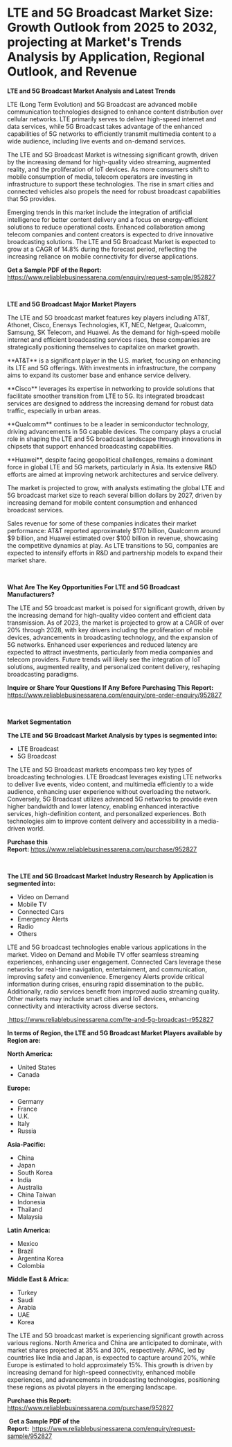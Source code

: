 <p><h1>LTE and 5G Broadcast Market Size: Growth Outlook from 2025 to 2032, projecting at Market's Trends Analysis by Application, Regional Outlook, and Revenue</h1></p><p><strong>LTE and 5G Broadcast Market Analysis and Latest Trends</strong></p>
<p><p>LTE (Long Term Evolution) and 5G Broadcast are advanced mobile communication technologies designed to enhance content distribution over cellular networks. LTE primarily serves to deliver high-speed internet and data services, while 5G Broadcast takes advantage of the enhanced capabilities of 5G networks to efficiently transmit multimedia content to a wide audience, including live events and on-demand services.</p><p>The LTE and 5G Broadcast Market is witnessing significant growth, driven by the increasing demand for high-quality video streaming, augmented reality, and the proliferation of IoT devices. As more consumers shift to mobile consumption of media, telecom operators are investing in infrastructure to support these technologies. The rise in smart cities and connected vehicles also propels the need for robust broadcast capabilities that 5G provides.</p><p>Emerging trends in this market include the integration of artificial intelligence for better content delivery and a focus on energy-efficient solutions to reduce operational costs. Enhanced collaboration among telecom companies and content creators is expected to drive innovative broadcasting solutions. The LTE and 5G Broadcast Market is expected to grow at a CAGR of 14.8% during the forecast period, reflecting the increasing reliance on mobile connectivity for diverse applications.</p></p>
<p><strong>Get a Sample PDF of the Report:&nbsp;</strong> <a href="https://www.reliablebusinessarena.com/enquiry/request-sample/952827?utm_campaign=1871&utm_medium=2&utm_source=Github&utm_content=ia&utm_term=17042025&utm_id=lte-and-5g-broadcast">https://www.reliablebusinessarena.com/enquiry/request-sample/952827</a></p>
<p>&nbsp;</p>
<p><strong>LTE and 5G Broadcast Major Market Players</strong></p>
<p><p>The LTE and 5G broadcast market features key players including AT&T, Athonet, Cisco, Enensys Technologies, KT, NEC, Netgear, Qualcomm, Samsung, SK Telecom, and Huawei. As the demand for high-speed mobile internet and efficient broadcasting services rises, these companies are strategically positioning themselves to capitalize on market growth.</p><p>**AT&T** is a significant player in the U.S. market, focusing on enhancing its LTE and 5G offerings. With investments in infrastructure, the company aims to expand its customer base and enhance service delivery.</p><p>**Cisco** leverages its expertise in networking to provide solutions that facilitate smoother transition from LTE to 5G. Its integrated broadcast services are designed to address the increasing demand for robust data traffic, especially in urban areas.</p><p>**Qualcomm** continues to be a leader in semiconductor technology, driving advancements in 5G capable devices. The company plays a crucial role in shaping the LTE and 5G broadcast landscape through innovations in chipsets that support enhanced broadcasting capabilities.</p><p>**Huawei**, despite facing geopolitical challenges, remains a dominant force in global LTE and 5G markets, particularly in Asia. Its extensive R&D efforts are aimed at improving network architectures and service delivery.</p><p>The market is projected to grow, with analysts estimating the global LTE and 5G broadcast market size to reach several billion dollars by 2027, driven by increasing demand for mobile content consumption and enhanced broadcast services.</p><p>Sales revenue for some of these companies indicates their market performance: AT&T reported approximately $170 billion, Qualcomm around $9 billion, and Huawei estimated over $100 billion in revenue, showcasing the competitive dynamics at play. As LTE transitions to 5G, companies are expected to intensify efforts in R&D and partnership models to expand their market share.</p></p>
<p>&nbsp;</p>
<p><strong>What Are The Key Opportunities For LTE and 5G Broadcast Manufacturers?</strong></p>
<p><p>The LTE and 5G broadcast market is poised for significant growth, driven by the increasing demand for high-quality video content and efficient data transmission. As of 2023, the market is projected to grow at a CAGR of over 20% through 2028, with key drivers including the proliferation of mobile devices, advancements in broadcasting technology, and the expansion of 5G networks. Enhanced user experiences and reduced latency are expected to attract investments, particularly from media companies and telecom providers. Future trends will likely see the integration of IoT solutions, augmented reality, and personalized content delivery, reshaping broadcasting paradigms.</p></p>
<p><strong>Inquire or Share Your Questions If Any Before Purchasing This Report:</strong> <a href="https://www.reliablebusinessarena.com/enquiry/pre-order-enquiry/952827?utm_campaign=1871&utm_medium=2&utm_source=Github&utm_content=ia&utm_term=17042025&utm_id=lte-and-5g-broadcast">https://www.reliablebusinessarena.com/enquiry/pre-order-enquiry/952827</a></p>
<p>&nbsp;</p>
<p><strong>Market Segmentation</strong></p>
<p><strong>The LTE and 5G Broadcast Market Analysis by types is segmented into:</strong></p>
<p><ul><li>LTE Broadcast</li><li>5G Broadcast</li></ul></p>
<p><p>The LTE and 5G Broadcast markets encompass two key types of broadcasting technologies. LTE Broadcast leverages existing LTE networks to deliver live events, video content, and multimedia efficiently to a wide audience, enhancing user experience without overloading the network. Conversely, 5G Broadcast utilizes advanced 5G networks to provide even higher bandwidth and lower latency, enabling enhanced interactive services, high-definition content, and personalized experiences. Both technologies aim to improve content delivery and accessibility in a media-driven world.</p></p>
<p><strong>Purchase this Report:&nbsp;</strong><a href="https://www.reliablebusinessarena.com/purchase/952827?utm_campaign=1871&utm_medium=2&utm_source=Github&utm_content=ia&utm_term=17042025&utm_id=lte-and-5g-broadcast">https://www.reliablebusinessarena.com/purchase/952827</a></p>
<p>&nbsp;</p>
<p><strong>The LTE and 5G Broadcast Market Industry Research by Application is segmented into:</strong></p>
<p><ul><li>Video on Demand</li><li>Mobile TV</li><li>Connected Cars</li><li>Emergency Alerts</li><li>Radio</li><li>Others</li></ul></p>
<p><p>LTE and 5G broadcast technologies enable various applications in the market. Video on Demand and Mobile TV offer seamless streaming experiences, enhancing user engagement. Connected Cars leverage these networks for real-time navigation, entertainment, and communication, improving safety and convenience. Emergency Alerts provide critical information during crises, ensuring rapid dissemination to the public. Additionally, radio services benefit from improved audio streaming quality. Other markets may include smart cities and IoT devices, enhancing connectivity and interactivity across diverse sectors.</p></p>
<p><a href="https://www.reliablebusinessarena.com/lte-and-5g-broadcast-r952827?utm_campaign=1871&utm_medium=2&utm_source=Github&utm_content=ia&utm_term=17042025&utm_id=lte-and-5g-broadcast">&nbsp;https://www.reliablebusinessarena.com/lte-and-5g-broadcast-r952827</a></p>
<p><strong>In terms of Region, the LTE and 5G Broadcast Market Players available by Region are:</strong></p>
<p>
    <p> <strong> North America: </strong>
        <ul>
            <li>United States</li>
            <li>Canada</li>
        </ul>
        </p> 
    <p> <strong> Europe: </strong>
        <ul>
            <li>Germany</li>
            <li>France</li>
            <li>U.K.</li>
            <li>Italy</li>
            <li>Russia</li>
        </ul>
        </p> 
    <p> <strong> Asia-Pacific: </strong>
        <ul>
            <li>China</li>
            <li>Japan</li>
            <li>South Korea</li>
            <li>India</li>
            <li>Australia</li>
            <li>China Taiwan</li>
            <li>Indonesia</li>
            <li>Thailand</li>
            <li>Malaysia</li>
        </ul>
        </p> 
    <p> <strong> Latin America: </strong>
        <ul>
            <li>Mexico</li>
            <li>Brazil</li>
            <li>Argentina Korea</li>
            <li>Colombia</li>
        </ul>
        </p> 
    <p> <strong> Middle East & Africa: </strong>
        <ul>
            <li>Turkey</li>
            <li>Saudi</li>
            <li>Arabia</li>
            <li>UAE</li>
            <li>Korea</li>
        </ul>
    </p>
    </p>
<p><p>The LTE and 5G broadcast market is experiencing significant growth across various regions. North America and China are anticipated to dominate, with market shares projected at 35% and 30%, respectively. APAC, led by countries like India and Japan, is expected to capture around 20%, while Europe is estimated to hold approximately 15%. This growth is driven by increasing demand for high-speed connectivity, enhanced mobile experiences, and advancements in broadcasting technologies, positioning these regions as pivotal players in the emerging landscape.</p></p>
<p><strong>Purchase this Report: </strong><a href="https://www.reliablebusinessarena.com/purchase/952827?utm_campaign=1871&utm_medium=2&utm_source=Github&utm_content=ia&utm_term=17042025&utm_id=lte-and-5g-broadcast">https://www.reliablebusinessarena.com/purchase/952827</a></p>
<p>&nbsp;<strong>Get a Sample PDF of the Report:&nbsp;&nbsp;</strong><a href="https://www.reliablebusinessarena.com/enquiry/request-sample/952827?utm_campaign=1871&utm_medium=2&utm_source=Github&utm_content=ia&utm_term=17042025&utm_id=lte-and-5g-broadcast">https://www.reliablebusinessarena.com/enquiry/request-sample/952827</a></p>
<p><strong></strong></p>
<p><p></p><p></p><p></p></p>